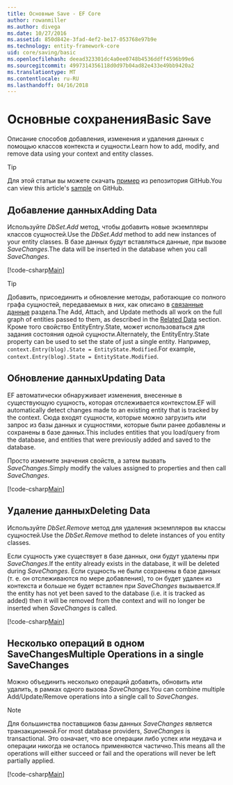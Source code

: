 ```yaml
---
title: Основные Save - EF Core
author: rowanmiller
ms.author: divega
ms.date: 10/27/2016
ms.assetid: 850d842e-3fad-4ef2-be17-053768e97b9e
ms.technology: entity-framework-core
uid: core/saving/basic
ms.openlocfilehash: deead323301dc4a0ee0748b4536ddff4596b99e6
ms.sourcegitcommit: 4997314356118d0d97b04ad82e433e49bb9420a2
ms.translationtype: MT
ms.contentlocale: ru-RU
ms.lasthandoff: 04/16/2018
---
```

# <a name="basic-save"></a><span data-ttu-id="ddf88-102">Основные сохранения</span><span class="sxs-lookup"><span data-stu-id="ddf88-102">Basic Save</span></span>

<span data-ttu-id="ddf88-103">Описание способов добавления, изменения и удаления данных с помощью классов контекста и сущности.</span><span class="sxs-lookup"><span data-stu-id="ddf88-103">Learn how to add, modify, and remove data using your context and entity classes.</span></span>

> [!TIP]  
> <span data-ttu-id="ddf88-104">Для этой статьи вы можете скачать [пример](https://github.com/aspnet/EntityFramework.Docs/tree/master/samples/core/Saving/Saving/Basics/) из репозитория GitHub.</span><span class="sxs-lookup"><span data-stu-id="ddf88-104">You can view this article's [sample](https://github.com/aspnet/EntityFramework.Docs/tree/master/samples/core/Saving/Saving/Basics/) on GitHub.</span></span>

## <a name="adding-data"></a><span data-ttu-id="ddf88-105">Добавление данных</span><span class="sxs-lookup"><span data-stu-id="ddf88-105">Adding Data</span></span>

<span data-ttu-id="ddf88-106">Используйте *DbSet.Add* метод, чтобы добавить новые экземпляры классов сущностей.</span><span class="sxs-lookup"><span data-stu-id="ddf88-106">Use the *DbSet.Add* method to add new instances of your entity classes.</span></span> <span data-ttu-id="ddf88-107">В базе данных будут вставляться данные, при вызове *SaveChanges*.</span><span class="sxs-lookup"><span data-stu-id="ddf88-107">The data will be inserted in the database when you call *SaveChanges*.</span></span>

[!code-csharp[Main](../../../samples/core/Saving/Saving/Basics/Sample.cs#Add)]

> [!TIP]  
> <span data-ttu-id="ddf88-108">Добавить, присоединить и обновление методы, работающие со полного графа сущностей, передаваемых в них, как описано в [связанные данные](related-data.md) раздела.</span><span class="sxs-lookup"><span data-stu-id="ddf88-108">The Add, Attach, and Update methods all work on the full graph of entities passed to them, as described in the [Related Data](related-data.md) section.</span></span> <span data-ttu-id="ddf88-109">Кроме того свойство EntityEntry.State, может использоваться для задания состояния одной сущности.</span><span class="sxs-lookup"><span data-stu-id="ddf88-109">Alternately, the EntityEntry.State property can be used to set the state of just a single entity.</span></span> <span data-ttu-id="ddf88-110">Например, `context.Entry(blog).State = EntityState.Modified`.</span><span class="sxs-lookup"><span data-stu-id="ddf88-110">For example, `context.Entry(blog).State = EntityState.Modified`.</span></span>

## <a name="updating-data"></a><span data-ttu-id="ddf88-111">Обновление данных</span><span class="sxs-lookup"><span data-stu-id="ddf88-111">Updating Data</span></span>

<span data-ttu-id="ddf88-112">EF автоматически обнаруживает изменения, внесенные в существующую сущность, которая отслеживается контекстом.</span><span class="sxs-lookup"><span data-stu-id="ddf88-112">EF will automatically detect changes made to an existing entity that is tracked by the context.</span></span> <span data-ttu-id="ddf88-113">Сюда входят сущности, которые можно загрузить или запрос из базы данных и сущностями, которые были ранее добавлены и сохранены в базе данных.</span><span class="sxs-lookup"><span data-stu-id="ddf88-113">This includes entities that you load/query from the database, and entities that were previously added and saved to the database.</span></span>

<span data-ttu-id="ddf88-114">Просто измените значения свойств, а затем вызвать *SaveChanges*.</span><span class="sxs-lookup"><span data-stu-id="ddf88-114">Simply modify the values assigned to properties and then call *SaveChanges*.</span></span>

[!code-csharp[Main](../../../samples/core/Saving/Saving/Basics/Sample.cs#Update)]

## <a name="deleting-data"></a><span data-ttu-id="ddf88-115">Удаление данных</span><span class="sxs-lookup"><span data-stu-id="ddf88-115">Deleting Data</span></span>

<span data-ttu-id="ddf88-116">Используйте *DbSet.Remove* метод для удаления экземпляров вы классы сущностей.</span><span class="sxs-lookup"><span data-stu-id="ddf88-116">Use the *DbSet.Remove* method to delete instances of you entity classes.</span></span>

<span data-ttu-id="ddf88-117">Если сущность уже существует в базе данных, они будут удалены при *SaveChanges*.</span><span class="sxs-lookup"><span data-stu-id="ddf88-117">If the entity already exists in the database, it will be deleted during *SaveChanges*.</span></span> <span data-ttu-id="ddf88-118">Если сущность не были сохранены в базе данных (т. е. он отслеживаются по мере добавления), то он будет удален из контекста и больше не будет вставлен при *SaveChanges* вызывается.</span><span class="sxs-lookup"><span data-stu-id="ddf88-118">If the entity has not yet been saved to the database (i.e. it is tracked as added) then it will be removed from the context and will no longer be inserted when *SaveChanges* is called.</span></span>

[!code-csharp[Main](../../../samples/core/Saving/Saving/Basics/Sample.cs#Remove)]

## <a name="multiple-operations-in-a-single-savechanges"></a><span data-ttu-id="ddf88-119">Несколько операций в одном SaveChanges</span><span class="sxs-lookup"><span data-stu-id="ddf88-119">Multiple Operations in a single SaveChanges</span></span>

<span data-ttu-id="ddf88-120">Можно объединить несколько операций добавить, обновить или удалить, в рамках одного вызова *SaveChanges*.</span><span class="sxs-lookup"><span data-stu-id="ddf88-120">You can combine multiple Add/Update/Remove operations into a single call to *SaveChanges*.</span></span>

> [!NOTE]  
> <span data-ttu-id="ddf88-121">Для большинства поставщиков базы данных *SaveChanges* является транзакционной.</span><span class="sxs-lookup"><span data-stu-id="ddf88-121">For most database providers, *SaveChanges* is transactional.</span></span> <span data-ttu-id="ddf88-122">Это означает, что все операции либо успех или неудача и операции никогда не осталось применяются частично.</span><span class="sxs-lookup"><span data-stu-id="ddf88-122">This means  all the operations will either succeed or fail and the operations will never be left partially applied.</span></span>

[!code-csharp[Main](../../../samples/core/Saving/Saving/Basics/Sample.cs#MultipleOperations)]
